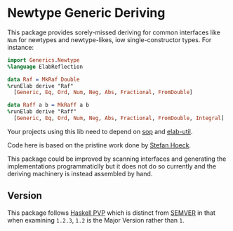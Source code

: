 Newtype Generic Deriving
=====

This package provides sorely-missed deriving for common interfaces like `Num` for newtypes and newtype-likes, iow single-constructor types. For instance:
```idris
import Generics.Newtype
%language ElabReflection

data Raf = MkRaf Double
%runElab derive "Raf"
  [Generic, Eq, Ord, Num, Neg, Abs, Fractional, FromDouble]

data Raff a b = MkRaff a b
%runElab derive "Raff"
  [Generic, Eq, Ord, Num, Neg, Abs, Fractional, FromDouble, Integral]

```
Your projects using this lib need to depend on [sop](https://github.com/stefan-hoeck/idris2-sop) and [elab-util](https://github.com/stefan-hoeck/idris2-elab-util).

Code here is based on the pristine work done by [Stefan Hoeck](https://github.com/stefan-hoeck/idris2-sop).

This package could be improved by scanning interfaces and generating the implementations programmaticlly but it does not do so currently and the deriving machinery is instead assembled by hand.


Version
-------

This package follows [Haskell PVP](https://pvp.haskell.org/) which is distinct from [SEMVER](https://semver.org/) in that when examining `1.2.3`, `1.2`  is the Major Version rather than `1`.
